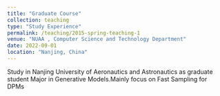 ```yaml
---
title: "Graduate Course"
collection: teaching
type: "Study Experience"
permalink: /teaching/2015-spring-teaching-1
venue: "NUAA , Computer Science and Technology Department"
date: 2022-09-01
location: "Nanjing, China"
---
```


Study in Nanjing University of Aeronautics and Astronautics as graduate student
Major in Generative Models.Mainly focus on Fast Sampling for DPMs

